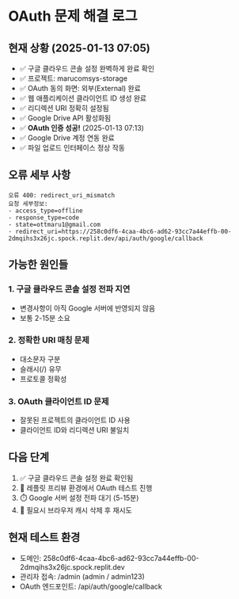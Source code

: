 # OAuth 문제 해결 로그

## 현재 상황 (2025-01-13 07:05)
- ✅ 구글 클라우드 콘솔 설정 완벽하게 완료 확인
- ✅ 프로젝트: marucomsys-storage
- ✅ OAuth 동의 화면: 외부(External) 완료
- ✅ 웹 애플리케이션 클라이언트 ID 생성 완료
- ✅ 리디렉션 URI 정확히 설정됨
- ✅ Google Drive API 활성화됨
- ✅ **OAuth 인증 성공!** (2025-01-13 07:13)
- ✅ Google Drive 계정 연동 완료
- ✅ 파일 업로드 인터페이스 정상 작동

## 오류 세부 사항
```
오류 400: redirect_uri_mismatch
요청 세부정보: 
- access_type=offline
- response_type=code 
- state=ottmaru1@gmail.com
- redirect_uri=https://258c0df6-4caa-4bc6-ad62-93cc7a44effb-00-2dmqihs3x26jc.spock.replit.dev/api/auth/google/callback
```

## 가능한 원인들

### 1. 구글 클라우드 콘솔 설정 전파 지연
- 변경사항이 아직 Google 서버에 반영되지 않음
- 보통 2-15분 소요

### 2. 정확한 URI 매칭 문제
- 대소문자 구분
- 슬래시(/) 유무
- 프로토콜 정확성

### 3. OAuth 클라이언트 ID 문제
- 잘못된 프로젝트의 클라이언트 ID 사용
- 클라이언트 ID와 리디렉션 URI 불일치

## 다음 단계
1. ✅ 구글 클라우드 콘솔 설정 완료 확인됨
2. 🧪 레플릿 프리뷰 환경에서 OAuth 테스트 진행
3. ⏱️ Google 서버 설정 전파 대기 (5-15분)
4. 🔄 필요시 브라우저 캐시 삭제 후 재시도

## 현재 테스트 환경
- 도메인: 258c0df6-4caa-4bc6-ad62-93cc7a44effb-00-2dmqihs3x26jc.spock.replit.dev
- 관리자 접속: /admin (admin / admin123)
- OAuth 엔드포인트: /api/auth/google/callback